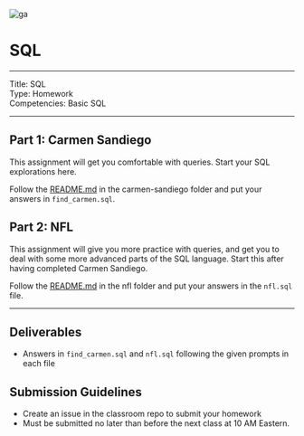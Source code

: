 ![ga](/ga_cog.png)

# SQL

---
Title: SQL<br>
Type: Homework<br>
Competencies: Basic SQL<br>

---

## Part 1: Carmen Sandiego

This assignment will get you comfortable with queries. Start your SQL
explorations here.

Follow the [README.md](carmen-sandiego/README.md) in the carmen-sandiego folder and put your answers in `find_carmen.sql`.


## Part 2: NFL

This assignment will give you more practice with queries, and get you to deal with some more advanced parts of the SQL language. Start this after having completed Carmen Sandiego.

Follow the [README.md](nfl/README.md) in the nfl folder and put your answers in the `nfl.sql` file.


---

## Deliverables 

- Answers in `find_carmen.sql` and `nfl.sql` following the given prompts in each file 

## Submission Guidelines 

- Create an issue in the classroom repo to submit your homework
- Must be submitted no later than before the next class at 10 AM Eastern.
